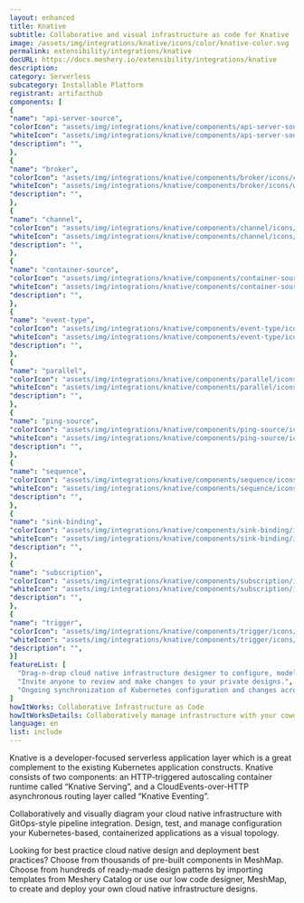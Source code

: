 ```yaml
---
layout: enhanced
title: Knative
subtitle: Collaborative and visual infrastructure as code for Knative
image: /assets/img/integrations/knative/icons/color/knative-color.svg
permalink: extensibility/integrations/knative
docURL: https://docs.meshery.io/extensibility/integrations/knative
description: 
category: Serverless
subcategory: Installable Platform
registrant: artifacthub
components: [
{
"name": "api-server-source",
"colorIcon": "assets/img/integrations/knative/components/api-server-source/icons/color/api-server-source-color.svg",
"whiteIcon": "assets/img/integrations/knative/components/api-server-source/icons/white/api-server-source-white.svg",
"description": "",
},
{
"name": "broker",
"colorIcon": "assets/img/integrations/knative/components/broker/icons/color/broker-color.svg",
"whiteIcon": "assets/img/integrations/knative/components/broker/icons/white/broker-white.svg",
"description": "",
},
{
"name": "channel",
"colorIcon": "assets/img/integrations/knative/components/channel/icons/color/channel-color.svg",
"whiteIcon": "assets/img/integrations/knative/components/channel/icons/white/channel-white.svg",
"description": "",
},
{
"name": "container-source",
"colorIcon": "assets/img/integrations/knative/components/container-source/icons/color/container-source-color.svg",
"whiteIcon": "assets/img/integrations/knative/components/container-source/icons/white/container-source-white.svg",
"description": "",
},
{
"name": "event-type",
"colorIcon": "assets/img/integrations/knative/components/event-type/icons/color/event-type-color.svg",
"whiteIcon": "assets/img/integrations/knative/components/event-type/icons/white/event-type-white.svg",
"description": "",
},
{
"name": "parallel",
"colorIcon": "assets/img/integrations/knative/components/parallel/icons/color/parallel-color.svg",
"whiteIcon": "assets/img/integrations/knative/components/parallel/icons/white/parallel-white.svg",
"description": "",
},
{
"name": "ping-source",
"colorIcon": "assets/img/integrations/knative/components/ping-source/icons/color/ping-source-color.svg",
"whiteIcon": "assets/img/integrations/knative/components/ping-source/icons/white/ping-source-white.svg",
"description": "",
},
{
"name": "sequence",
"colorIcon": "assets/img/integrations/knative/components/sequence/icons/color/sequence-color.svg",
"whiteIcon": "assets/img/integrations/knative/components/sequence/icons/white/sequence-white.svg",
"description": "",
},
{
"name": "sink-binding",
"colorIcon": "assets/img/integrations/knative/components/sink-binding/icons/color/sink-binding-color.svg",
"whiteIcon": "assets/img/integrations/knative/components/sink-binding/icons/white/sink-binding-white.svg",
"description": "",
},
{
"name": "subscription",
"colorIcon": "assets/img/integrations/knative/components/subscription/icons/color/subscription-color.svg",
"whiteIcon": "assets/img/integrations/knative/components/subscription/icons/white/subscription-white.svg",
"description": "",
},
{
"name": "trigger",
"colorIcon": "assets/img/integrations/knative/components/trigger/icons/color/trigger-color.svg",
"whiteIcon": "assets/img/integrations/knative/components/trigger/icons/white/trigger-white.svg",
"description": "",
}]
featureList: [
  "Drag-n-drop cloud native infrastructure designer to configure, model, and deploy your workloads.",
  "Invite anyone to review and make changes to your private designs.",
  "Ongoing synchronization of Kubernetes configuration and changes across any number of clusters."
]
howItWorks: Collaborative Infrastructure as Code
howItWorksDetails: Collaboratively manage infrastructure with your coworkers synchronously sharing the same designs.
language: en
list: include
---
```

<p>
Knative is a developer-focused serverless application layer which is a great complement to the existing Kubernetes application constructs. Knative consists of two components: an HTTP-triggered autoscaling container runtime called “Knative Serving”, and a CloudEvents-over-HTTP asynchronous routing layer called “Knative Eventing”.
</p>
<p>
    Collaboratively and visually diagram your cloud native infrastructure with GitOps-style pipeline integration. Design, test, and manage configuration your Kubernetes-based, containerized applications as a visual topology.
</p>
<p>
    Looking for best practice cloud native design and deployment best practices? Choose from thousands of pre-built components in MeshMap. Choose from hundreds of ready-made design patterns by importing templates from Meshery Catalog or use our low code designer, MeshMap, to create and deploy your own cloud native infrastructure designs.
</p>
